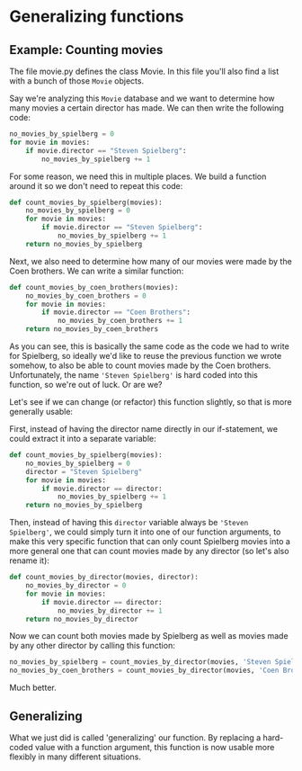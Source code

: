 # Generalizing functions

## Example: Counting movies
The file movie.py defines the class Movie. In this file you'll also find a list with a bunch of those `Movie` objects.

Say we're analyzing this `Movie` database and we want to determine how many movies a certain director has made.
We can then write the following code:
```python
no_movies_by_spielberg = 0
for movie in movies:
    if movie.director == "Steven Spielberg":
        no_movies_by_spielberg += 1
```
For some reason, we need this in multiple places.
We build a function around it so we don't need to repeat this code:

```python
def count_movies_by_spielberg(movies):
    no_movies_by_spielberg = 0
    for movie in movies:
        if movie.director == "Steven Spielberg":
            no_movies_by_spielberg += 1
    return no_movies_by_spielberg
```

Next, we also need to determine how many of our movies were made by the Coen brothers. We can write a similar function:
```python
def count_movies_by_coen_brothers(movies):
    no_movies_by_coen_brothers = 0
    for movie in movies:
        if movie.director == "Coen Brothers":
            no_movies_by_coen_brothers += 1
    return no_movies_by_coen_brothers
```
As you can see, this is basically the same code as the code we had to write for Spielberg, so ideally we'd like to
reuse the previous function we wrote somehow, to also be able to count movies made by the Coen brothers. Unfortunately,
the name `'Steven Spielberg'` is hard coded into this function, so we're out of luck. Or are we?

Let's see if we can change (or refactor) this function slightly, so that is more generally usable:

First, instead of having the director name directly in our if-statement, we could extract it into a separate
variable:
```python
def count_movies_by_spielberg(movies):
    no_movies_by_spielberg = 0
    director = "Steven Spielberg"
    for movie in movies:
        if movie.director == director:
            no_movies_by_spielberg += 1
    return no_movies_by_spielberg
```

Then, instead of having this `director` variable always be `'Steven Spielberg'`, we could simply turn it into one of our
function arguments, to make this very specific function that can only count Spielberg movies into a more general one
that can count movies made by any director (so let's also rename it):

```python
def count_movies_by_director(movies, director):
    no_movies_by_director = 0
    for movie in movies:
        if movie.director == director:
            no_movies_by_director += 1
    return no_movies_by_director
```
Now we can count both movies made by Spielberg as well as movies made by any other director by calling this function:
```python
no_movies_by_spielberg = count_movies_by_director(movies, 'Steven Spielberg')
no_movies_by_coen_brothers = count_movies_by_director(movies, 'Coen Brothers')
```
Much better.

## Generalizing
What we just did is called 'generalizing' our function. By replacing a hard-coded value with a function argument, this
function is now usable more flexibly in many different situations.
